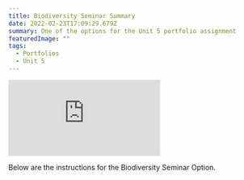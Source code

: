 ```yaml
---
title: Biodiversity Seminar Summary
date: 2022-02-23T17:09:29.679Z
summary: One of the options for the Unit 5 portfolio assignment
featuredImage: ""
tags:
  - Portfolios
  - Unit 5
---
```

<div class="youtube-container"><iframe class="responsive-iframe" src="https://www.youtube.com/embed/https://docs.google.com/forms/d/e/1FAIpQLSdeuGzetPucpVpbPckAJgUxZSSdfFw4hAE3LkNih2FSchkgCg/viewform?usp=sf_link" frameborder="0" allow="accelerometer; autoplay; clipboard-write; encrypted-media; gyroscope; picture-in-picture" allowfullscreen></iframe></div>

Below are the instructions for the Biodiversity Seminar Option. 

![]()